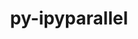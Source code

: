 ---
title: "py-ipyparallel"
layout: cache
categories: [package, develop]
meta: {"versions": ["8.4.1"], "compilers": ["gcc@=11.1.0"], "oss": ["ubuntu20.04"], "platforms": ["linux"], "targets": ["ppc64le", "x86_64_v3"], "stacks": ["e4s", "e4s-power"], "num_specs": 42, "num_specs_by_stack": {"e4s-power": 4, "e4s": 4}}
spec_details: [{"hash": "2i77w5nsnofdyd74rqeif3wr6jci6egv", "compiler": "gcc@=11.1.0", "versions": ["8.4.1"], "os": "ubuntu20.04", "platform": "linux", "target": "ppc64le", "variants": ["build_system=python_pip"], "stacks": [], "size": "-", "tarball": "https://binaries.spack.io/develop/build_cache/linux-ubuntu20.04-ppc64le/gcc-11.1.0/py-ipyparallel-8.4.1/linux-ubuntu20.04-ppc64le-gcc-11.1.0-py-ipyparallel-8.4.1-2i77w5nsnofdyd74rqeif3wr6jci6egv.spack"}, {"hash": "ioyiaz7sr5g2ue7egtlo743ohmnuhnht", "compiler": "gcc@=11.1.0", "versions": ["8.4.1"], "os": "ubuntu20.04", "platform": "linux", "target": "ppc64le", "variants": ["build_system=python_pip"], "stacks": [], "size": "-", "tarball": "https://binaries.spack.io/develop/build_cache/linux-ubuntu20.04-ppc64le/gcc-11.1.0/py-ipyparallel-8.4.1/linux-ubuntu20.04-ppc64le-gcc-11.1.0-py-ipyparallel-8.4.1-ioyiaz7sr5g2ue7egtlo743ohmnuhnht.spack"}, {"hash": "gunegbnrxyv62npomermwdhw2fq5fir4", "compiler": "gcc@=11.1.0", "versions": ["8.4.1"], "os": "ubuntu20.04", "platform": "linux", "target": "ppc64le", "variants": ["build_system=python_pip"], "stacks": [], "size": "-", "tarball": "https://binaries.spack.io/develop/build_cache/linux-ubuntu20.04-ppc64le/gcc-11.1.0/py-ipyparallel-8.4.1/linux-ubuntu20.04-ppc64le-gcc-11.1.0-py-ipyparallel-8.4.1-gunegbnrxyv62npomermwdhw2fq5fir4.spack"}, {"hash": "f2nanxrlgzown4hfwy3unzmyi7gf2pdq", "compiler": "gcc@=11.1.0", "versions": ["8.4.1"], "os": "ubuntu20.04", "platform": "linux", "target": "ppc64le", "variants": ["build_system=python_pip"], "stacks": ["e4s-power"], "size": "-", "tarball": "https://binaries.spack.io/develop/build_cache/linux-ubuntu20.04-ppc64le/gcc-11.1.0/py-ipyparallel-8.4.1/linux-ubuntu20.04-ppc64le-gcc-11.1.0-py-ipyparallel-8.4.1-f2nanxrlgzown4hfwy3unzmyi7gf2pdq.spack"}, {"hash": "mfpe3cpwiyts3duo7cgclq5slcx7jsxc", "compiler": "gcc@=11.1.0", "versions": ["8.4.1"], "os": "ubuntu20.04", "platform": "linux", "target": "ppc64le", "variants": ["build_system=python_pip"], "stacks": [], "size": "-", "tarball": "https://binaries.spack.io/develop/build_cache/linux-ubuntu20.04-ppc64le/gcc-11.1.0/py-ipyparallel-8.4.1/linux-ubuntu20.04-ppc64le-gcc-11.1.0-py-ipyparallel-8.4.1-mfpe3cpwiyts3duo7cgclq5slcx7jsxc.spack"}, {"hash": "g2hsyeqwp4pzvic3kebqbwkw537frced", "compiler": "gcc@=11.1.0", "versions": ["8.4.1"], "os": "ubuntu20.04", "platform": "linux", "target": "ppc64le", "variants": ["build_system=python_pip"], "stacks": [], "size": "-", "tarball": "https://binaries.spack.io/develop/build_cache/linux-ubuntu20.04-ppc64le/gcc-11.1.0/py-ipyparallel-8.4.1/linux-ubuntu20.04-ppc64le-gcc-11.1.0-py-ipyparallel-8.4.1-g2hsyeqwp4pzvic3kebqbwkw537frced.spack"}, {"hash": "hagjlnwrmq7rwlxisvysglxjfaldwp4l", "compiler": "gcc@=11.1.0", "versions": ["8.4.1"], "os": "ubuntu20.04", "platform": "linux", "target": "ppc64le", "variants": ["build_system=python_pip"], "stacks": [], "size": "-", "tarball": "https://binaries.spack.io/develop/build_cache/linux-ubuntu20.04-ppc64le/gcc-11.1.0/py-ipyparallel-8.4.1/linux-ubuntu20.04-ppc64le-gcc-11.1.0-py-ipyparallel-8.4.1-hagjlnwrmq7rwlxisvysglxjfaldwp4l.spack"}, {"hash": "nna5s5l3lgwknfkx7rvvy3birkqz7hmb", "compiler": "gcc@=11.1.0", "versions": ["8.4.1"], "os": "ubuntu20.04", "platform": "linux", "target": "ppc64le", "variants": ["build_system=python_pip"], "stacks": [], "size": "-", "tarball": "https://binaries.spack.io/develop/build_cache/linux-ubuntu20.04-ppc64le/gcc-11.1.0/py-ipyparallel-8.4.1/linux-ubuntu20.04-ppc64le-gcc-11.1.0-py-ipyparallel-8.4.1-nna5s5l3lgwknfkx7rvvy3birkqz7hmb.spack"}, {"hash": "leehx6ecw2tx5nks53jr65kb5g674uvw", "compiler": "gcc@=11.1.0", "versions": ["8.4.1"], "os": "ubuntu20.04", "platform": "linux", "target": "ppc64le", "variants": ["build_system=python_pip"], "stacks": [], "size": "-", "tarball": "https://binaries.spack.io/develop/build_cache/linux-ubuntu20.04-ppc64le/gcc-11.1.0/py-ipyparallel-8.4.1/linux-ubuntu20.04-ppc64le-gcc-11.1.0-py-ipyparallel-8.4.1-leehx6ecw2tx5nks53jr65kb5g674uvw.spack"}, {"hash": "nidmb236vropx2o24yotxcowd7xccp2k", "compiler": "gcc@=11.1.0", "versions": ["8.4.1"], "os": "ubuntu20.04", "platform": "linux", "target": "ppc64le", "variants": ["build_system=python_pip"], "stacks": [], "size": "-", "tarball": "https://binaries.spack.io/develop/build_cache/linux-ubuntu20.04-ppc64le/gcc-11.1.0/py-ipyparallel-8.4.1/linux-ubuntu20.04-ppc64le-gcc-11.1.0-py-ipyparallel-8.4.1-nidmb236vropx2o24yotxcowd7xccp2k.spack"}, {"hash": "fkphm65fo56ykd67rwf7zn3xiy23m5zu", "compiler": "gcc@=11.1.0", "versions": ["8.4.1"], "os": "ubuntu20.04", "platform": "linux", "target": "ppc64le", "variants": ["build_system=python_pip"], "stacks": [], "size": "-", "tarball": "https://binaries.spack.io/develop/build_cache/linux-ubuntu20.04-ppc64le/gcc-11.1.0/py-ipyparallel-8.4.1/linux-ubuntu20.04-ppc64le-gcc-11.1.0-py-ipyparallel-8.4.1-fkphm65fo56ykd67rwf7zn3xiy23m5zu.spack"}, {"hash": "5jztr6zsygpo3s6xg6lzfqy2qdbnr5uy", "compiler": "gcc@=11.1.0", "versions": ["8.4.1"], "os": "ubuntu20.04", "platform": "linux", "target": "ppc64le", "variants": ["build_system=python_pip"], "stacks": [], "size": "-", "tarball": "https://binaries.spack.io/develop/build_cache/linux-ubuntu20.04-ppc64le/gcc-11.1.0/py-ipyparallel-8.4.1/linux-ubuntu20.04-ppc64le-gcc-11.1.0-py-ipyparallel-8.4.1-5jztr6zsygpo3s6xg6lzfqy2qdbnr5uy.spack"}, {"hash": "4tqa6azwbdpfxaighy7zm5o4pntqmut2", "compiler": "gcc@=11.1.0", "versions": ["8.4.1"], "os": "ubuntu20.04", "platform": "linux", "target": "ppc64le", "variants": ["build_system=python_pip"], "stacks": ["e4s-power"], "size": "-", "tarball": "https://binaries.spack.io/develop/build_cache/linux-ubuntu20.04-ppc64le/gcc-11.1.0/py-ipyparallel-8.4.1/linux-ubuntu20.04-ppc64le-gcc-11.1.0-py-ipyparallel-8.4.1-4tqa6azwbdpfxaighy7zm5o4pntqmut2.spack"}, {"hash": "h3sxcjlj73wv37mt2hl3ziezqs2kojwg", "compiler": "gcc@=11.1.0", "versions": ["8.4.1"], "os": "ubuntu20.04", "platform": "linux", "target": "ppc64le", "variants": ["build_system=python_pip"], "stacks": [], "size": "-", "tarball": "https://binaries.spack.io/develop/build_cache/linux-ubuntu20.04-ppc64le/gcc-11.1.0/py-ipyparallel-8.4.1/linux-ubuntu20.04-ppc64le-gcc-11.1.0-py-ipyparallel-8.4.1-h3sxcjlj73wv37mt2hl3ziezqs2kojwg.spack"}, {"hash": "qab3mgeny6cekacgmhr6emjx7he276og", "compiler": "gcc@=11.1.0", "versions": ["8.4.1"], "os": "ubuntu20.04", "platform": "linux", "target": "ppc64le", "variants": ["build_system=python_pip"], "stacks": ["e4s-power"], "size": "-", "tarball": "https://binaries.spack.io/develop/build_cache/linux-ubuntu20.04-ppc64le/gcc-11.1.0/py-ipyparallel-8.4.1/linux-ubuntu20.04-ppc64le-gcc-11.1.0-py-ipyparallel-8.4.1-qab3mgeny6cekacgmhr6emjx7he276og.spack"}, {"hash": "c53lt6vmi5tpngn4lwbygismxkfnmfje", "compiler": "gcc@=11.1.0", "versions": ["8.4.1"], "os": "ubuntu20.04", "platform": "linux", "target": "ppc64le", "variants": ["build_system=python_pip"], "stacks": [], "size": "-", "tarball": "https://binaries.spack.io/develop/build_cache/linux-ubuntu20.04-ppc64le/gcc-11.1.0/py-ipyparallel-8.4.1/linux-ubuntu20.04-ppc64le-gcc-11.1.0-py-ipyparallel-8.4.1-c53lt6vmi5tpngn4lwbygismxkfnmfje.spack"}, {"hash": "43rzjlztu5j5tirx5d3eihretgnhxq65", "compiler": "gcc@=11.1.0", "versions": ["8.4.1"], "os": "ubuntu20.04", "platform": "linux", "target": "ppc64le", "variants": ["build_system=python_pip"], "stacks": ["e4s-power"], "size": "-", "tarball": "https://binaries.spack.io/develop/build_cache/linux-ubuntu20.04-ppc64le/gcc-11.1.0/py-ipyparallel-8.4.1/linux-ubuntu20.04-ppc64le-gcc-11.1.0-py-ipyparallel-8.4.1-43rzjlztu5j5tirx5d3eihretgnhxq65.spack"}, {"hash": "jaepdugghpx7eiw3ccmr4qhs5fn7u6ox", "compiler": "gcc@=11.1.0", "versions": ["8.4.1"], "os": "ubuntu20.04", "platform": "linux", "target": "ppc64le", "variants": ["build_system=python_pip"], "stacks": [], "size": "-", "tarball": "https://binaries.spack.io/develop/build_cache/linux-ubuntu20.04-ppc64le/gcc-11.1.0/py-ipyparallel-8.4.1/linux-ubuntu20.04-ppc64le-gcc-11.1.0-py-ipyparallel-8.4.1-jaepdugghpx7eiw3ccmr4qhs5fn7u6ox.spack"}, {"hash": "exh2vzizvi2t547wqkz2ndtljlkq4rcv", "compiler": "gcc@=11.1.0", "versions": ["8.4.1"], "os": "ubuntu20.04", "platform": "linux", "target": "ppc64le", "variants": ["build_system=python_pip"], "stacks": [], "size": "-", "tarball": "https://binaries.spack.io/develop/build_cache/linux-ubuntu20.04-ppc64le/gcc-11.1.0/py-ipyparallel-8.4.1/linux-ubuntu20.04-ppc64le-gcc-11.1.0-py-ipyparallel-8.4.1-exh2vzizvi2t547wqkz2ndtljlkq4rcv.spack"}, {"hash": "6z2zmtvlw3lztec4psgehb54iebzi7tv", "compiler": "gcc@=11.1.0", "versions": ["8.4.1"], "os": "ubuntu20.04", "platform": "linux", "target": "ppc64le", "variants": ["build_system=python_pip"], "stacks": [], "size": "-", "tarball": "https://binaries.spack.io/develop/build_cache/linux-ubuntu20.04-ppc64le/gcc-11.1.0/py-ipyparallel-8.4.1/linux-ubuntu20.04-ppc64le-gcc-11.1.0-py-ipyparallel-8.4.1-6z2zmtvlw3lztec4psgehb54iebzi7tv.spack"}, {"hash": "uvehap6irwclxt6b4uqjhj7lvpuhn4tw", "compiler": "gcc@=11.1.0", "versions": ["8.4.1"], "os": "ubuntu20.04", "platform": "linux", "target": "ppc64le", "variants": ["build_system=python_pip"], "stacks": [], "size": "-", "tarball": "https://binaries.spack.io/develop/build_cache/linux-ubuntu20.04-ppc64le/gcc-11.1.0/py-ipyparallel-8.4.1/linux-ubuntu20.04-ppc64le-gcc-11.1.0-py-ipyparallel-8.4.1-uvehap6irwclxt6b4uqjhj7lvpuhn4tw.spack"}, {"hash": "6o75wc57a6dntcqaqc6ltcpct2kkymv6", "compiler": "gcc@=11.1.0", "versions": ["8.4.1"], "os": "ubuntu20.04", "platform": "linux", "target": "ppc64le", "variants": ["build_system=python_pip"], "stacks": [], "size": "-", "tarball": "https://binaries.spack.io/develop/build_cache/linux-ubuntu20.04-ppc64le/gcc-11.1.0/py-ipyparallel-8.4.1/linux-ubuntu20.04-ppc64le-gcc-11.1.0-py-ipyparallel-8.4.1-6o75wc57a6dntcqaqc6ltcpct2kkymv6.spack"}, {"hash": "qrn4vrkdqmrd2lxbnafl2di5klsfcev2", "compiler": "gcc@=11.1.0", "versions": ["8.4.1"], "os": "ubuntu20.04", "platform": "linux", "target": "x86_64_v3", "variants": ["build_system=python_pip"], "stacks": [], "size": "-", "tarball": "https://binaries.spack.io/develop/build_cache/linux-ubuntu20.04-x86_64_v3/gcc-11.1.0/py-ipyparallel-8.4.1/linux-ubuntu20.04-x86_64_v3-gcc-11.1.0-py-ipyparallel-8.4.1-qrn4vrkdqmrd2lxbnafl2di5klsfcev2.spack"}, {"hash": "xzdl5xze3cutrenrft26tqisrp3ukhai", "compiler": "gcc@=11.1.0", "versions": ["8.4.1"], "os": "ubuntu20.04", "platform": "linux", "target": "x86_64_v3", "variants": ["build_system=python_pip"], "stacks": [], "size": "-", "tarball": "https://binaries.spack.io/develop/build_cache/linux-ubuntu20.04-x86_64_v3/gcc-11.1.0/py-ipyparallel-8.4.1/linux-ubuntu20.04-x86_64_v3-gcc-11.1.0-py-ipyparallel-8.4.1-xzdl5xze3cutrenrft26tqisrp3ukhai.spack"}, {"hash": "2fppswpdlyyza36xsiiog32xpg265pst", "compiler": "gcc@=11.1.0", "versions": ["8.4.1"], "os": "ubuntu20.04", "platform": "linux", "target": "x86_64_v3", "variants": ["build_system=python_pip"], "stacks": [], "size": "-", "tarball": "https://binaries.spack.io/develop/build_cache/linux-ubuntu20.04-x86_64_v3/gcc-11.1.0/py-ipyparallel-8.4.1/linux-ubuntu20.04-x86_64_v3-gcc-11.1.0-py-ipyparallel-8.4.1-2fppswpdlyyza36xsiiog32xpg265pst.spack"}, {"hash": "ukjvy4xpshrsvuyifj6vhkoiu323v7wc", "compiler": "gcc@=11.1.0", "versions": ["8.4.1"], "os": "ubuntu20.04", "platform": "linux", "target": "x86_64_v3", "variants": ["build_system=python_pip"], "stacks": [], "size": "-", "tarball": "https://binaries.spack.io/develop/build_cache/linux-ubuntu20.04-x86_64_v3/gcc-11.1.0/py-ipyparallel-8.4.1/linux-ubuntu20.04-x86_64_v3-gcc-11.1.0-py-ipyparallel-8.4.1-ukjvy4xpshrsvuyifj6vhkoiu323v7wc.spack"}, {"hash": "752rflevs723ezvwfwsglragd44wzkmg", "compiler": "gcc@=11.1.0", "versions": ["8.4.1"], "os": "ubuntu20.04", "platform": "linux", "target": "x86_64_v3", "variants": ["build_system=python_pip"], "stacks": ["e4s"], "size": "-", "tarball": "https://binaries.spack.io/develop/build_cache/linux-ubuntu20.04-x86_64_v3/gcc-11.1.0/py-ipyparallel-8.4.1/linux-ubuntu20.04-x86_64_v3-gcc-11.1.0-py-ipyparallel-8.4.1-752rflevs723ezvwfwsglragd44wzkmg.spack"}, {"hash": "gw33lzeuwgzo4fi3y4zjsl7r227tdles", "compiler": "gcc@=11.1.0", "versions": ["8.4.1"], "os": "ubuntu20.04", "platform": "linux", "target": "x86_64_v3", "variants": ["build_system=python_pip"], "stacks": [], "size": "-", "tarball": "https://binaries.spack.io/develop/build_cache/linux-ubuntu20.04-x86_64_v3/gcc-11.1.0/py-ipyparallel-8.4.1/linux-ubuntu20.04-x86_64_v3-gcc-11.1.0-py-ipyparallel-8.4.1-gw33lzeuwgzo4fi3y4zjsl7r227tdles.spack"}, {"hash": "mxafbgmskq7iccbi4wjajd3i64c2vlax", "compiler": "gcc@=11.1.0", "versions": ["8.4.1"], "os": "ubuntu20.04", "platform": "linux", "target": "x86_64_v3", "variants": ["build_system=python_pip"], "stacks": [], "size": "-", "tarball": "https://binaries.spack.io/develop/build_cache/linux-ubuntu20.04-x86_64_v3/gcc-11.1.0/py-ipyparallel-8.4.1/linux-ubuntu20.04-x86_64_v3-gcc-11.1.0-py-ipyparallel-8.4.1-mxafbgmskq7iccbi4wjajd3i64c2vlax.spack"}, {"hash": "re74stegvil7vmumu3qyp6kwidolt6qu", "compiler": "gcc@=11.1.0", "versions": ["8.4.1"], "os": "ubuntu20.04", "platform": "linux", "target": "x86_64_v3", "variants": ["build_system=python_pip"], "stacks": [], "size": "-", "tarball": "https://binaries.spack.io/develop/build_cache/linux-ubuntu20.04-x86_64_v3/gcc-11.1.0/py-ipyparallel-8.4.1/linux-ubuntu20.04-x86_64_v3-gcc-11.1.0-py-ipyparallel-8.4.1-re74stegvil7vmumu3qyp6kwidolt6qu.spack"}, {"hash": "mw7flc2tvddn3fdjbffsrf7ebyiaonr4", "compiler": "gcc@=11.1.0", "versions": ["8.4.1"], "os": "ubuntu20.04", "platform": "linux", "target": "x86_64_v3", "variants": ["build_system=python_pip"], "stacks": [], "size": "-", "tarball": "https://binaries.spack.io/develop/build_cache/linux-ubuntu20.04-x86_64_v3/gcc-11.1.0/py-ipyparallel-8.4.1/linux-ubuntu20.04-x86_64_v3-gcc-11.1.0-py-ipyparallel-8.4.1-mw7flc2tvddn3fdjbffsrf7ebyiaonr4.spack"}, {"hash": "l6flbhyhmnlr4jv552jldjnyja3hb5s4", "compiler": "gcc@=11.1.0", "versions": ["8.4.1"], "os": "ubuntu20.04", "platform": "linux", "target": "x86_64_v3", "variants": ["build_system=python_pip"], "stacks": [], "size": "-", "tarball": "https://binaries.spack.io/develop/build_cache/linux-ubuntu20.04-x86_64_v3/gcc-11.1.0/py-ipyparallel-8.4.1/linux-ubuntu20.04-x86_64_v3-gcc-11.1.0-py-ipyparallel-8.4.1-l6flbhyhmnlr4jv552jldjnyja3hb5s4.spack"}, {"hash": "gapmbloirhczv7sfwstxhvoo5ujvkha7", "compiler": "gcc@=11.1.0", "versions": ["8.4.1"], "os": "ubuntu20.04", "platform": "linux", "target": "x86_64_v3", "variants": ["build_system=python_pip"], "stacks": [], "size": "-", "tarball": "https://binaries.spack.io/develop/build_cache/linux-ubuntu20.04-x86_64_v3/gcc-11.1.0/py-ipyparallel-8.4.1/linux-ubuntu20.04-x86_64_v3-gcc-11.1.0-py-ipyparallel-8.4.1-gapmbloirhczv7sfwstxhvoo5ujvkha7.spack"}, {"hash": "owyfq7ceyjkseabxzcwyevjut6ol2din", "compiler": "gcc@=11.1.0", "versions": ["8.4.1"], "os": "ubuntu20.04", "platform": "linux", "target": "x86_64_v3", "variants": ["build_system=python_pip"], "stacks": ["e4s"], "size": "-", "tarball": "https://binaries.spack.io/develop/build_cache/linux-ubuntu20.04-x86_64_v3/gcc-11.1.0/py-ipyparallel-8.4.1/linux-ubuntu20.04-x86_64_v3-gcc-11.1.0-py-ipyparallel-8.4.1-owyfq7ceyjkseabxzcwyevjut6ol2din.spack"}, {"hash": "rvreeaim2k5xpd7a5s2wwfw33oa5ilbj", "compiler": "gcc@=11.1.0", "versions": ["8.4.1"], "os": "ubuntu20.04", "platform": "linux", "target": "x86_64_v3", "variants": ["build_system=python_pip"], "stacks": [], "size": "-", "tarball": "https://binaries.spack.io/develop/build_cache/linux-ubuntu20.04-x86_64_v3/gcc-11.1.0/py-ipyparallel-8.4.1/linux-ubuntu20.04-x86_64_v3-gcc-11.1.0-py-ipyparallel-8.4.1-rvreeaim2k5xpd7a5s2wwfw33oa5ilbj.spack"}, {"hash": "3rbx543mchkhjsavszhxcyjh2bhh7rgq", "compiler": "gcc@=11.1.0", "versions": ["8.4.1"], "os": "ubuntu20.04", "platform": "linux", "target": "x86_64_v3", "variants": ["build_system=python_pip"], "stacks": [], "size": "-", "tarball": "https://binaries.spack.io/develop/build_cache/linux-ubuntu20.04-x86_64_v3/gcc-11.1.0/py-ipyparallel-8.4.1/linux-ubuntu20.04-x86_64_v3-gcc-11.1.0-py-ipyparallel-8.4.1-3rbx543mchkhjsavszhxcyjh2bhh7rgq.spack"}, {"hash": "ewqeeej4mu2kqsdtk4w7gwu5wuh3mj2d", "compiler": "gcc@=11.1.0", "versions": ["8.4.1"], "os": "ubuntu20.04", "platform": "linux", "target": "x86_64_v3", "variants": ["build_system=python_pip"], "stacks": ["e4s"], "size": "-", "tarball": "https://binaries.spack.io/develop/build_cache/linux-ubuntu20.04-x86_64_v3/gcc-11.1.0/py-ipyparallel-8.4.1/linux-ubuntu20.04-x86_64_v3-gcc-11.1.0-py-ipyparallel-8.4.1-ewqeeej4mu2kqsdtk4w7gwu5wuh3mj2d.spack"}, {"hash": "jockk22ebjwviizbcjlajpskdvaci4xu", "compiler": "gcc@=11.1.0", "versions": ["8.4.1"], "os": "ubuntu20.04", "platform": "linux", "target": "x86_64_v3", "variants": ["build_system=python_pip"], "stacks": [], "size": "-", "tarball": "https://binaries.spack.io/develop/build_cache/linux-ubuntu20.04-x86_64_v3/gcc-11.1.0/py-ipyparallel-8.4.1/linux-ubuntu20.04-x86_64_v3-gcc-11.1.0-py-ipyparallel-8.4.1-jockk22ebjwviizbcjlajpskdvaci4xu.spack"}, {"hash": "z7odlvm62mmwscbk4u7j7gydms5g6pjb", "compiler": "gcc@=11.1.0", "versions": ["8.4.1"], "os": "ubuntu20.04", "platform": "linux", "target": "x86_64_v3", "variants": ["build_system=python_pip"], "stacks": [], "size": "-", "tarball": "https://binaries.spack.io/develop/build_cache/linux-ubuntu20.04-x86_64_v3/gcc-11.1.0/py-ipyparallel-8.4.1/linux-ubuntu20.04-x86_64_v3-gcc-11.1.0-py-ipyparallel-8.4.1-z7odlvm62mmwscbk4u7j7gydms5g6pjb.spack"}, {"hash": "qppfokcpicxw33hm6p6cnf6qojn2ggtg", "compiler": "gcc@=11.1.0", "versions": ["8.4.1"], "os": "ubuntu20.04", "platform": "linux", "target": "x86_64_v3", "variants": ["build_system=python_pip"], "stacks": [], "size": "-", "tarball": "https://binaries.spack.io/develop/build_cache/linux-ubuntu20.04-x86_64_v3/gcc-11.1.0/py-ipyparallel-8.4.1/linux-ubuntu20.04-x86_64_v3-gcc-11.1.0-py-ipyparallel-8.4.1-qppfokcpicxw33hm6p6cnf6qojn2ggtg.spack"}, {"hash": "nyw56bgkf64tglmknhvghfwp44xkskah", "compiler": "gcc@=11.1.0", "versions": ["8.4.1"], "os": "ubuntu20.04", "platform": "linux", "target": "x86_64_v3", "variants": ["build_system=python_pip"], "stacks": [], "size": "-", "tarball": "https://binaries.spack.io/develop/build_cache/linux-ubuntu20.04-x86_64_v3/gcc-11.1.0/py-ipyparallel-8.4.1/linux-ubuntu20.04-x86_64_v3-gcc-11.1.0-py-ipyparallel-8.4.1-nyw56bgkf64tglmknhvghfwp44xkskah.spack"}, {"hash": "fgpztevrx655qhcr46abwqux6ru4bjk7", "compiler": "gcc@=11.1.0", "versions": ["8.4.1"], "os": "ubuntu20.04", "platform": "linux", "target": "x86_64_v3", "variants": ["build_system=python_pip"], "stacks": ["e4s"], "size": "-", "tarball": "https://binaries.spack.io/develop/build_cache/linux-ubuntu20.04-x86_64_v3/gcc-11.1.0/py-ipyparallel-8.4.1/linux-ubuntu20.04-x86_64_v3-gcc-11.1.0-py-ipyparallel-8.4.1-fgpztevrx655qhcr46abwqux6ru4bjk7.spack"}]
---
